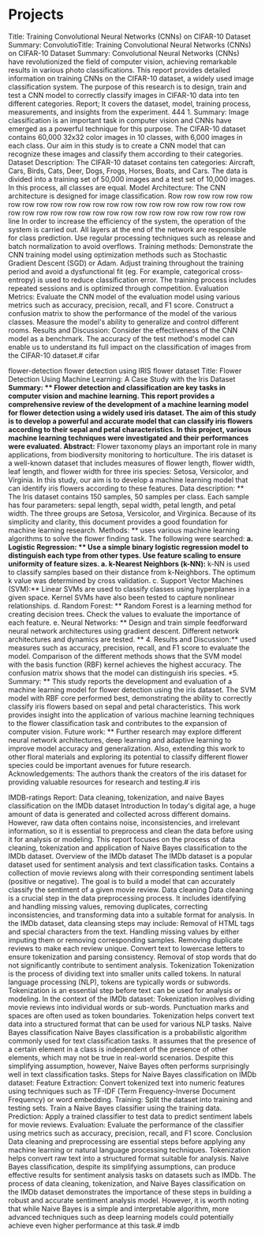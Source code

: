 # Projects
Title: Training Convolutional Neural Networks (CNNs) on CIFAR-10 Dataset
Summary: ConvolutioTitle: Training Convolutional Neural Networks (CNNs) on CIFAR-10 Dataset
Summary: Convolutional Neural Networks (CNNs) have revolutionized the field of computer vision, achieving remarkable results in various photo classifications. This report provides detailed information on training CNNs on the CIFAR-10 dataset, a widely used image classification system. The purpose of this research is to design, train and test a CNN model to correctly classify images in CIFAR-10 data into ten different categories. Report; It covers the dataset, model, training process, measurements, and insights from the experiment. 444 1. Summary: Image classification is an important task in computer vision and CNNs have emerged as a powerful technique for this purpose. The CIFAR-10 dataset contains 60,000 32x32 color images in 10 classes, with 6,000 images in each class. Our aim in this study is to create a CNN model that can recognize these images and classify them according to their categories.
Dataset Description: The CIFAR-10 dataset contains ten categories: Aircraft, Cars, Birds, Cats, Deer, Dogs, Frogs, Horses, Boats, and Cars. The data is divided into a training set of 50,000 images and a test set of 10,000 images. In this process, all classes are equal.
Model Architecture: The CNN architecture is designed for image classification. Row row row row row row row row row row row row row row row row row row row row row row row row row row row row row row row row row row row row row row row row line In order to increase the efficiency of the system, the operation of the system is carried out. All layers at the end of the network are responsible for class prediction. Use regular processing techniques such as release and batch normalization to avoid overflows.
Training methods: Demonstrate the CNN training model using optimization methods such as Stochastic Gradient Descent (SGD) or Adam. Adjust training throughout the training period and avoid a dysfunctional fit (eg. For example, categorical cross-entropy) is used to reduce classification error. The training process includes repeated sessions and is optimized through competition.
Evaluation Metrics: Evaluate the CNN model of the evaluation model using various metrics such as accuracy, precision, recall, and F1 score. Construct a confusion matrix to show the performance of the model of the various classes. Measure the model's ability to generalize and control different rooms.
Results and Discussion: Consider the effectiveness of the CNN model as a benchmark. The accuracy of the test method's model can enable us to understand its full impact on the classification of images from the CIFAR-10 dataset.# cifar
    


flower-detection flower detection using IRIS flower dataset Title: Flower Detection Using Machine Learning: A Case Study with the Iris Dataset
**Summary: ** Flower detection and classification are key tasks in computer vision and machine learning. This report provides a comprehensive review of the development of a machine learning model for flower detection using a widely used iris dataset. The aim of this study is to develop a powerful and accurate model that can classify iris flowers according to their sepal and petal characteristics. In this project, various machine learning techniques were investigated and their performances were evaluated.
Abstract:** Flower taxonomy plays an important role in many applications, from biodiversity monitoring to horticulture. The iris dataset is a well-known dataset that includes measures of flower length, flower width, leaf length, and flower width for three iris species: Setosa, Versicolor, and Virginia. In this study, our aim is to develop a machine learning model that can identify iris flowers according to these features.
Data description: ** The Iris dataset contains 150 samples, 50 samples per class. Each sample has four parameters: sepal length, sepal width, petal length, and petal width. The three groups are Setosa, Versicolor, and Virginica. Because of its simplicity and clarity, this document provides a good foundation for machine learning research. Methods: ** uses various machine learning algorithms to solve the flower finding task. The following were searched: **a. Logistic Regression: ** Use a simple binary logistic regression model to distinguish each type from other types. Use feature scaling to ensure uniformity of feature sizes.
a. k-Nearest Neighbors (k-NN):** k-NN is used to classify samples based on their distance from k-Neighbors. The optimum k value was determined by cross validation.
c. Support Vector Machines (SVM):** Linear SVMs are used to classify classes using hyperplanes in a given space. Kernel SVMs have also been tested to capture nonlinear relationships.
d. Random Forest: ** Random Forest is a learning method for creating decision trees. Check the values ​​to evaluate the importance of each feature.
e. Neural Networks: ** Design and train simple feedforward neural network architectures using gradient descent. Different network architectures and dynamics are tested. ** 4. Results and Discussion:** used measures such as accuracy, precision, recall, and F1 score to evaluate the model. Comparison of the different methods shows that the SVM model with the basis function (RBF) kernel achieves the highest accuracy. The confusion matrix shows that the model can distinguish iris species.
*5. Summary: ** This study reports the development and evaluation of a machine learning model for flower detection using the iris dataset. The SVM model with RBF core performed best, demonstrating the ability to correctly classify iris flowers based on sepal and petal characteristics. This work provides insight into the application of various machine learning techniques to the flower classification task and contributes to the expansion of computer vision.
Future work: ** Further research may explore different neural network architectures, deep learning and adaptive learning to improve model accuracy and generalization. Also, extending this work to other floral materials and exploring its potential to classify different flower species could be important avenues for future research. Acknowledgements: The authors thank the creators of the iris dataset for providing valuable resources for research and testing.# iris



IMDB-ratings Report: Data cleaning, tokenization, and naive Bayes classification on the IMDb dataset Introduction In today's digital age, a huge amount of data is generated and collected across different domains. However, raw data often contains noise, inconsistencies, and irrelevant information, so it is essential to preprocess and clean the data before using it for analysis or modeling. This report focuses on the process of data cleaning, tokenization and application of Naive Bayes classification to the IMDb dataset.
Overview of the IMDb dataset The IMDb dataset is a popular dataset used for sentiment analysis and text classification tasks. Contains a collection of movie reviews along with their corresponding sentiment labels (positive or negative). The goal is to build a model that can accurately classify the sentiment of a given movie review.
Data cleaning Data cleaning is a crucial step in the data preprocessing process. It includes identifying and handling missing values, removing duplicates, correcting inconsistencies, and transforming data into a suitable format for analysis.
In the IMDb dataset, data cleansing steps may include:
Removal of HTML tags and special characters from the text. Handling missing values ​​by either imputing them or removing corresponding samples. Removing duplicate reviews to make each review unique. Convert text to lowercase letters to ensure tokenization and parsing consistency. Removal of stop words that do not significantly contribute to sentiment analysis. Tokenization Tokenization is the process of dividing text into smaller units called tokens. In natural language processing (NLP), tokens are typically words or subwords. Tokenization is an essential step before text can be used for analysis or modeling.
In the context of the IMDb dataset:
Tokenization involves dividing movie reviews into individual words or sub-words. Punctuation marks and spaces are often used as token boundaries. Tokenization helps convert text data into a structured format that can be used for various NLP tasks. Naive Bayes classification Naive Bayes classification is a probabilistic algorithm commonly used for text classification tasks. It assumes that the presence of a certain element in a class is independent of the presence of other elements, which may not be true in real-world scenarios. Despite this simplifying assumption, however, Naive Bayes often performs surprisingly well in text classification tasks.
Steps for Naive Bayes classification on IMDb dataset:
Feature Extraction: Convert tokenized text into numeric features using techniques such as TF-IDF (Term Frequency-Inverse Document Frequency) or word embedding. Training: Split the dataset into training and testing sets. Train a Naive Bayes classifier using the training data. Prediction: Apply a trained classifier to test data to predict sentiment labels for movie reviews. Evaluation: Evaluate the performance of the classifier using metrics such as accuracy, precision, recall, and F1 score. Conclusion Data cleaning and preprocessing are essential steps before applying any machine learning or natural language processing techniques. Tokenization helps convert raw text into a structured format suitable for analysis. Naive Bayes classification, despite its simplifying assumptions, can produce effective results for sentiment analysis tasks on datasets such as IMDb.
The process of data cleaning, tokenization, and Naive Bayes classification on the IMDb dataset demonstrates the importance of these steps in building a robust and accurate sentiment analysis model. However, it is worth noting that while Naive Bayes is a simple and interpretable algorithm, more advanced techniques such as deep learning models could potentially achieve even higher performance at this task.# imdb

